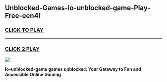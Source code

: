 
## Unblocked-Games-io-unblocked-game-Play-Free-een4l
<h3>
<a href="https://premium76.site?title=io-unblocked-game&ref=21A">CLICK TO PLAY</a></h3>
<hr>

<h3>
<a href="https://premium76.site?title=io-unblocked-game&ref=21A">CLICK 2 PLAY</a>
  
</h3>

<a href="https://premium76.site?title=io-unblocked-game&ref=21A"><img src="https://clearcache.store/games.png"></a>


**io-unblocked-game games unblocked: Your Gateway to Fun and Accessible Online Gaming**
